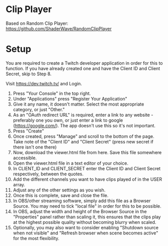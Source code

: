 # Clip Player
Based on Random Clip Player: https://github.com/ShaderWave/RandomClipPlayer

# Setup
You are required to create a Twitch developer application in order for this to function. If you have already created one and have the Client ID and Client Secret, skip to Step 8.

Visit https://dev.twitch.tv/ and Login.
1. Press "Your Console" in the top right.
2. Under "Applications" press "Register Your Application"
3. Give it any name, it doesn't matter. Select the most appropriate category, or just "Other."
4. As an "OAuth redirect URL" is required, enter a link to any website - preferably one you own, or just enter a link to google (https://google.com/). The app doesn't use this so it's not important.
5. Press "Create"
6. Once created, press "Manage" and scroll to the bottom of the page. Take note of the "Client ID" and "Client Secret" (press new secret if there isn't one there)
7. Now, download the viewer.html file from here. Save this file somewhere accessible.
8. Open the viewer.html file in a text editor of your choice.
9. In CLIENT_ID and CLIENT_SECRET enter the Client ID and Client Secret respectively, between the quotes.
10. Add the different channels you want to have clips played of in the USER array.
11. Adjust any of the other settings as you wish.
12. Once this is complete, save and close the file.
13. In OBS/other streaming software, simply add this file as a Browser Source. You may need to tick "local file" in order for this to be possible.
14. In OBS, adjust the width and height of the Browser Source in the "Properties" panel rather than scaling it, this ensures that the clips play at the highest possible quality without becoming blurry when scaled.
15. Optionally, you may also want to consider enabling "Shutdown source when not visible" and "Refresh browser when scene becomes active" for the most flexibility.
